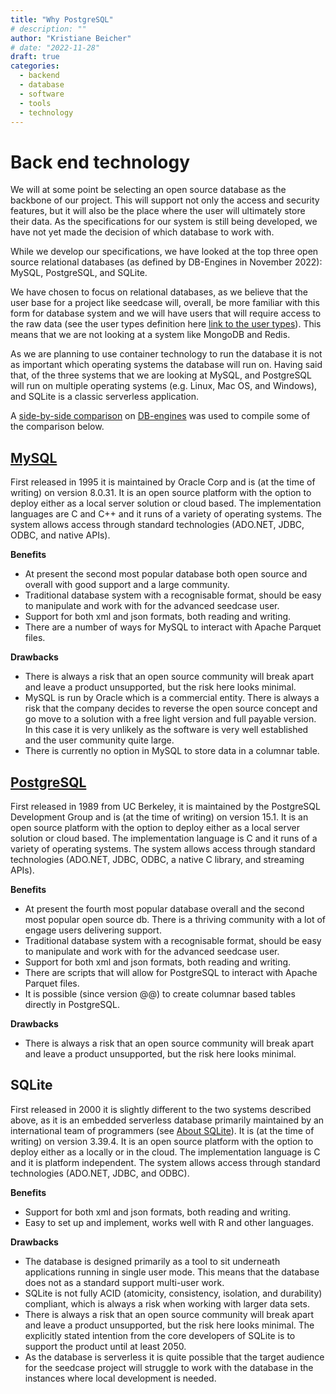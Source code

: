 ```yaml
---
title: "Why PostgreSQL"
# description: ""
author: "Kristiane Beicher"
# date: "2022-11-28"
draft: true
categories:
  - backend
  - database
  - software
  - tools
  - technology
---
```


# Back end technology

We will at some point be selecting an open source database as the backbone of our project.  This will support not only the access and security features, but it will also be the place where the user will ultimately store their data.  As the specifications for our system is still being developed, we have not yet made the decision of which database to work with.  

While we develop our specifications, we have looked at the top three open source relational databases (as defined by DB-Engines in November 2022): MySQL, PostgreSQL, and SQLite.

We have chosen to focus on relational databases, as we believe that the user base for a project like seedcase will, overall, be more familiar with this form for database system and we will have users that will require access to the raw data (see the user types definition here [link to the user types]()).  This means that we are not looking at a system like MongoDB and Redis.

As we are planning to use container technology to run the database it is not as important which operating systems the database will run on.  Having said that, of the three systems that we are looking at MySQL, and PostgreSQL will run on multiple operating systems (e.g. Linux, Mac OS, and Windows), and SQLite is a classic serverless application.

A [side-by-side comparison](https://db-engines.com/en/system/MySQL%3BPostgreSQL%3BSQLite) on [DB-engines](https://db-engines.com) was used to compile some of the comparison below.

## [MySQL](www.mysql.com)

First released in 1995 it is maintained by Oracle Corp and is (at the time of writing) on version 8.0.31.  It is an open source platform with the option to deploy either as a local server solution or cloud based.  The implementation languages are C and C++ and it runs of a variety of operating systems.  The system allows access through standard technologies (ADO.NET, JDBC, ODBC, and native APIs).

**Benefits**

- At present the second most popular database both open source and overall with good support and a large community.
- Traditional database system with a recognisable format, should be easy to manipulate and work with for the advanced seedcase user.
- Support for both xml and json formats, both reading and writing.
- There are a number of ways for MySQL to interact with Apache Parquet files.

**Drawbacks**

- There is always a risk that an open source community will break apart and leave a product unsupported, but the risk here looks minimal.
- MySQL is run by Oracle which is a commercial entity.  There is always a risk that the company decides to reverse the open source concept and go move to a solution with a free light version and full payable version.  In this case it is very unlikely as the software is very well established and the user community quite large.
- There is currently no option in MySQL to store data in a columnar table.

## [PostgreSQL](www.postgresql.org)

First released in 1989 from UC Berkeley, it is maintained by the PostgreSQL Development Group and is (at the time of writing) on version 15.1.  It is an open source platform with the option to deploy either as a local server solution or cloud based.  The implementation language is C and it runs of a variety of operating systems.  The system allows access through standard technologies (ADO.NET, JDBC, ODBC, a native C library, and streaming APIs).

**Benefits**

- At present the fourth most popular database overall and the second most popular open source db.  There is a thriving community with a lot of engage users delivering support.
- Traditional database system with a recognisable format, should be easy to manipulate and work with for the advanced seedcase user.
- Support for both xml and json formats, both reading and writing.
- There are scripts that will allow for PostgreSQL to interact with Apache Parquet files.
- It is possible (since version @@) to create columnar based tables directly in PostgreSQL.


**Drawbacks**

- There is always a risk that an open source community will break apart and leave a product unsupported, but the risk here looks minimal.

## SQLite

First released in 2000 it is slightly different to the two systems described above, as it is an embedded serverless database primarily maintained by an international team of programmers (see [About SQLite](https://www.sqlite.org/about.html)).  It is (at the time of writing) on version 3.39.4.  It is an open source platform with the option to deploy either as a locally or in the cloud.  The implementation language is C and it is platform independent.  The system allows access through standard technologies (ADO.NET, JDBC, and ODBC).

**Benefits**
- Support for both xml and json formats, both reading and writing.
- Easy to set up and implement, works well with R and other languages.


**Drawbacks**
- The database is designed primarily as a tool to sit underneath applications running in single user mode.  This means that the database does not as a standard support multi-user work.  
- SQLite is not fully ACID (atomicity, consistency, isolation, and durability) compliant, which is always a risk when working with larger data sets.
- There is always a risk that an open source community will break apart and leave a product unsupported, but the risk here looks minimal.  The explicitly stated intention from the core developers of SQLite is to support the product until at least 2050.
- As the database is serverless it is quite possible that the target audience for the seedcase project will struggle to work with the database in the instances where local development is needed.

